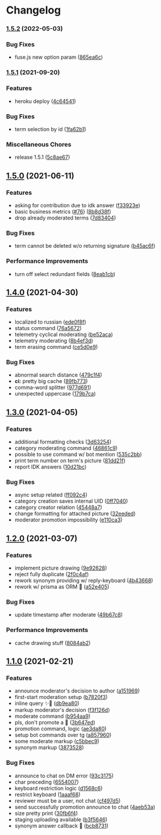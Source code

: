 # Changelog

### [1.5.2](https://github.com/ijo42/ObscureSlangTranslator/compare/v1.5.1...v1.5.2) (2022-05-03)


### Bug Fixes

* fuse.js new option param ([865ea6c](https://github.com/ijo42/ObscureSlangTranslator/commit/865ea6ccea5067433d8dad37aa799b731bea4eb6))

### [1.5.1](https://www.github.com/ijo42/ObscureSlangTranslator/compare/v1.5.0...v1.5.1) (2021-09-20)


### Features

* heroku deploy ([4c64541](https://www.github.com/ijo42/ObscureSlangTranslator/commit/4c64541b233e017d21054a59f7280c924548b070))


### Bug Fixes

* term selection by id ([1fa62b1](https://www.github.com/ijo42/ObscureSlangTranslator/commit/1fa62b186feecefbecfe043596ac21e1c53e8fd8))


### Miscellaneous Chores

* release 1.5.1 ([5c8ae67](https://www.github.com/ijo42/ObscureSlangTranslator/commit/5c8ae677b3443ff3e091d97549a7146b5201cefb))

## [1.5.0](https://www.github.com/ijo42/ObscureSlangTranslator/compare/v1.4.0...v1.5.0) (2021-06-11)


### Features

* asking for contribution due to idk answer ([f33923e](https://www.github.com/ijo42/ObscureSlangTranslator/commit/f33923efb66312fd661514685d97710b81243ebd))
* basic business metrics ([#76](https://www.github.com/ijo42/ObscureSlangTranslator/issues/76)) ([8b8d38f](https://www.github.com/ijo42/ObscureSlangTranslator/commit/8b8d38fc902431416a903e1abacf66107eb1d940))
* drop already moderated terms ([7d83404](https://www.github.com/ijo42/ObscureSlangTranslator/commit/7d834046e9752f637842d065568106802517f1f0))


### Bug Fixes

* term cannot be deleted w/o returning signature ([b45ac6f](https://www.github.com/ijo42/ObscureSlangTranslator/commit/b45ac6f4909b75934964819ec795b09f54e18f31))


### Performance Improvements

* turn off select redundant fields ([8eab1cb](https://www.github.com/ijo42/ObscureSlangTranslator/commit/8eab1cb259e59f683851cc1b621e073d6fc8f948))

## [1.4.0](https://www.github.com/ijo42/ObscureSlangTranslator/compare/v1.3.0...v1.4.0) (2021-04-30)


### Features

* localized to russian ([ede0f8f](https://www.github.com/ijo42/ObscureSlangTranslator/commit/ede0f8f0664640ce407f6c1724672cb0592f77f8))
* status command ([76a5672](https://www.github.com/ijo42/ObscureSlangTranslator/commit/76a56720fa4d2957675b41d08c6f69d746487b2f))
* telemetry cyclical moderating ([be52aca](https://www.github.com/ijo42/ObscureSlangTranslator/commit/be52aca3fe507adc1bc8a507bb8ba0ee31f0a2aa))
* telemetry moderating ([8b4ef3d](https://www.github.com/ijo42/ObscureSlangTranslator/commit/8b4ef3d047c312d46024d704417628e510e3ceeb))
* term erasing command ([ce5d0e9](https://www.github.com/ijo42/ObscureSlangTranslator/commit/ce5d0e987b8045f1f0d72cc393dac1525b0e321d))


### Bug Fixes

* abnormal search distance ([479c1f4](https://www.github.com/ijo42/ObscureSlangTranslator/commit/479c1f4d8a10f11c5e3f2595d41419e6d3e7a64b))
* **ci:** pretty big cache ([89fb773](https://www.github.com/ijo42/ObscureSlangTranslator/commit/89fb77330f0e41f34631c199681976f2415a595a))
* comma-word splitter ([977d691](https://www.github.com/ijo42/ObscureSlangTranslator/commit/977d6919df3377d132753b404bcabee12ed789fb))
* unexpected uppercase ([179b7ca](https://www.github.com/ijo42/ObscureSlangTranslator/commit/179b7ca3595a8a6bca66afd3f2c1e91faff88829))

## [1.3.0](https://www.github.com/ijo42/ObscureSlangTranslator/compare/v1.2.0...v1.3.0) (2021-04-05)


### Features

* additional formatting checks ([3d63254](https://www.github.com/ijo42/ObscureSlangTranslator/commit/3d63254ca5a3cfee3ec269d475eb7929c9aefe2b))
* category moderating command ([46861c9](https://www.github.com/ijo42/ObscureSlangTranslator/commit/46861c97212a1df97eb669daea10d7178e964789))
* possible to use command w/ bot mention ([535c2bb](https://www.github.com/ijo42/ObscureSlangTranslator/commit/535c2bb418cdf96ac135d67cdaa4841ac81613a5))
* print term number on term's picture ([81dd21f](https://www.github.com/ijo42/ObscureSlangTranslator/commit/81dd21f4778697ec750d3e526142382d3cb955f3))
* report IDK answers ([10d21bc](https://www.github.com/ijo42/ObscureSlangTranslator/commit/10d21bcbc732bb89b5d65cc1dfe1d2cf1c688199))


### Bug Fixes

* async setup related ([ff092c4](https://www.github.com/ijo42/ObscureSlangTranslator/commit/ff092c4764d64f85c11a02283743e53aa2d1b23b))
* category creation saves internal UID ([0ff7040](https://www.github.com/ijo42/ObscureSlangTranslator/commit/0ff7040f73ea5d055a67698bd2336ff7a1271fab))
* category creator relation ([45448a7](https://www.github.com/ijo42/ObscureSlangTranslator/commit/45448a7e3bae39edecc6cb8abeab25c5e859a4c7))
* change formatting for attached picture ([32eeded](https://www.github.com/ijo42/ObscureSlangTranslator/commit/32eededdb85f94fb98e65118d4ac4b788037863c))
* moderator promotion impossibility ([e110ca3](https://www.github.com/ijo42/ObscureSlangTranslator/commit/e110ca37c14190ea9ea47530351b4e5438e8554a))

## [1.2.0](https://www.github.com/ijo42/ObscureSlangTranslator/compare/v1.1.0...v1.2.0) (2021-03-07)


### Features

* implement picture drawing ([9e92628](https://www.github.com/ijo42/ObscureSlangTranslator/commit/9e92628aea4977bf7798806d2bad39527d29e707))
* reject fully duplicate ([2f0c4af](https://www.github.com/ijo42/ObscureSlangTranslator/commit/2f0c4af95ad206c718fdf263e93cd37320404c0b))
* rework synonym providing w/ reply-keyboard ([4b43668](https://www.github.com/ijo42/ObscureSlangTranslator/commit/4b43668231a8118f018add6430bc0f10b510a372))
* rework w/ prisma as ORM :art: ([a52e405](https://www.github.com/ijo42/ObscureSlangTranslator/commit/a52e405ac3270e9a1c6f3464448cbea60b6a0671))


### Bug Fixes

* update timestamp after moderate ([49b67c8](https://www.github.com/ijo42/ObscureSlangTranslator/commit/49b67c84953ab1dff562a6b79d47621e6b7ac4c2))


### Performance Improvements

* cache drawing stuff ([8084ab2](https://www.github.com/ijo42/ObscureSlangTranslator/commit/8084ab2f4888ad617226d55cc6596705c982b30a))

## [1.1.0](https://www.github.com/ijo42/ObscureSlangTranslator/compare/v1.0.2...v1.1.0) (2021-02-21)


### Features

* announce moderator's decision to author ([a151969](https://www.github.com/ijo42/ObscureSlangTranslator/commit/a1519692b5ab2e1ba771250f7559318112f28e82))
* first-start moderation setup ([b7820f3](https://www.github.com/ijo42/ObscureSlangTranslator/commit/b7820f35970faa6d528c5f1551d274afe839ff29))
* inline query :sparkles::hankey: ([db9ea80](https://www.github.com/ijo42/ObscureSlangTranslator/commit/db9ea804ac0fd53343af1cfe8c590503f5385201))
* markup moderator's decision ([f3f126d](https://www.github.com/ijo42/ObscureSlangTranslator/commit/f3f126d1011876dd55080f556caa19de5a277d2d))
* moderate command ([b954aa9](https://www.github.com/ijo42/ObscureSlangTranslator/commit/b954aa9222492adceb24eded3acd6d57116ef2f2))
* pls, don't promote a :robot: ([3b647ed](https://www.github.com/ijo42/ObscureSlangTranslator/commit/3b647ed745bcabe502c77fbd39a027a1ea9a1f77))
* promotion command, logic ([ae3da80](https://www.github.com/ijo42/ObscureSlangTranslator/commit/ae3da809dcff8f7f64420a07cff247e812d1fda2))
* setup bot commands over tg ([a857960](https://www.github.com/ijo42/ObscureSlangTranslator/commit/a857960949be5fc85cc82ea4d971caf065869b65))
* some moderate markup ([c5bbec9](https://www.github.com/ijo42/ObscureSlangTranslator/commit/c5bbec97aabdff51bccac31bd4c016eb30749a10))
* synonym markup ([3873528](https://www.github.com/ijo42/ObscureSlangTranslator/commit/38735284e143244d15621e960d14d0c69085c55a))


### Bug Fixes

* announce to chat on DM error ([93c3175](https://www.github.com/ijo42/ObscureSlangTranslator/commit/93c31753edf99c2346fbe623d668b55c945cfaab))
* char preceding ([6554007](https://www.github.com/ijo42/ObscureSlangTranslator/commit/6554007660cbcb1151eecdc52f677900307bbcbb))
* keyboard restriction logic ([d1568c6](https://www.github.com/ijo42/ObscureSlangTranslator/commit/d1568c6b7706ca8a6ee6caa83e01545760dcfe11))
* restrict keyboard ([1aaaf68](https://www.github.com/ijo42/ObscureSlangTranslator/commit/1aaaf68b77498f0f9c79f4d81eef9a9b74168a25))
* reviewer must be a user, not chat ([cf497d5](https://www.github.com/ijo42/ObscureSlangTranslator/commit/cf497d54ad3c659cb1f551df5dfae210c7b0b4b0))
* send successfully promotion announce to chat ([4aeb53a](https://www.github.com/ijo42/ObscureSlangTranslator/commit/4aeb53ab5aa0dc32e77aa06c1ea5fc1a8eb98377))
* size pretty print ([30fb6f4](https://www.github.com/ijo42/ObscureSlangTranslator/commit/30fb6f4881c40ea7146343fce2a99f38caf39f3a))
* staging uploading available ([b3f5646](https://www.github.com/ijo42/ObscureSlangTranslator/commit/b3f564600ff6dff477236a1c8e28d1a9a5a3bc35))
* synonym answer callback :bug: ([bcb8731](https://www.github.com/ijo42/ObscureSlangTranslator/commit/bcb8731f462cfa27d52ca02646a9c32efc6d7ad8))
